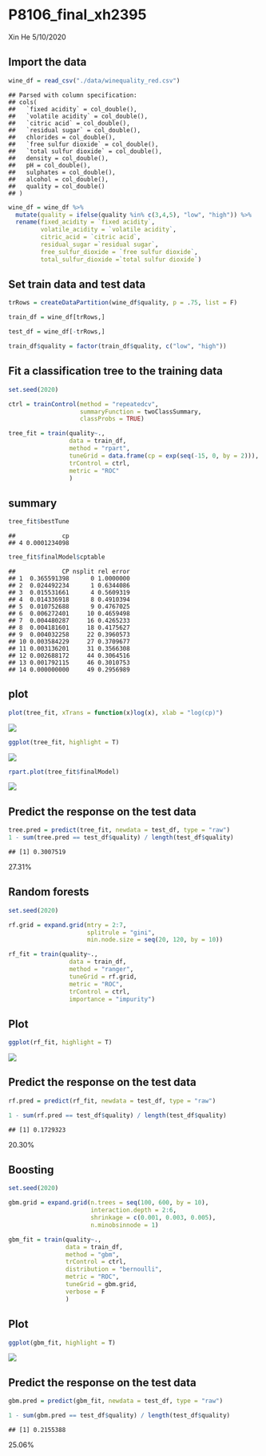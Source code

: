 P8106\_final\_xh2395
================
Xin He
5/10/2020

## Import the data

``` r
wine_df = read_csv("./data/winequality_red.csv")
```

    ## Parsed with column specification:
    ## cols(
    ##   `fixed acidity` = col_double(),
    ##   `volatile acidity` = col_double(),
    ##   `citric acid` = col_double(),
    ##   `residual sugar` = col_double(),
    ##   chlorides = col_double(),
    ##   `free sulfur dioxide` = col_double(),
    ##   `total sulfur dioxide` = col_double(),
    ##   density = col_double(),
    ##   pH = col_double(),
    ##   sulphates = col_double(),
    ##   alcohol = col_double(),
    ##   quality = col_double()
    ## )

``` r
wine_df = wine_df %>%
  mutate(quality = ifelse(quality %in% c(3,4,5), "low", "high")) %>% 
  rename(fixed_acidity = `fixed acidity`,
         volatile_acidity = `volatile acidity`,
         citric_acid = `citric acid`,
         residual_sugar =`residual sugar`,
         free_sulfur_dioxide = `free sulfur dioxide`,
         total_sulfur_dioxide =`total sulfur dioxide`)
```

## Set train data and test data

``` r
trRows = createDataPartition(wine_df$quality, p = .75, list = F)

train_df = wine_df[trRows,]

test_df = wine_df[-trRows,]
```

``` r
train_df$quality = factor(train_df$quality, c("low", "high"))
```

## Fit a classification tree to the training data

``` r
set.seed(2020)

ctrl = trainControl(method = "repeatedcv",
                    summaryFunction = twoClassSummary,
                    classProbs = TRUE)

tree_fit = train(quality~.,
                 data = train_df,
                 method = "rpart",
                 tuneGrid = data.frame(cp = exp(seq(-15, 0, by = 2))),
                 trControl = ctrl,
                 metric = "ROC"
                 )
```

## summary

``` r
tree_fit$bestTune
```

    ##             cp
    ## 4 0.0001234098

``` r
tree_fit$finalModel$cptable
```

    ##             CP nsplit rel error
    ## 1  0.365591398      0 1.0000000
    ## 2  0.024492234      1 0.6344086
    ## 3  0.015531661      4 0.5609319
    ## 4  0.014336918      8 0.4910394
    ## 5  0.010752688      9 0.4767025
    ## 6  0.006272401     10 0.4659498
    ## 7  0.004480287     16 0.4265233
    ## 8  0.004181601     18 0.4175627
    ## 9  0.004032258     22 0.3960573
    ## 10 0.003584229     27 0.3709677
    ## 11 0.003136201     31 0.3566308
    ## 12 0.002688172     44 0.3064516
    ## 13 0.001792115     46 0.3010753
    ## 14 0.000000000     49 0.2956989

## plot

``` r
plot(tree_fit, xTrans = function(x)log(x), xlab = "log(cp)")
```

![](P8106_final_xh2395_files/figure-gfm/unnamed-chunk-6-1.png)<!-- -->

``` r
ggplot(tree_fit, highlight = T)
```

![](P8106_final_xh2395_files/figure-gfm/unnamed-chunk-6-2.png)<!-- -->

``` r
rpart.plot(tree_fit$finalModel)
```

![](P8106_final_xh2395_files/figure-gfm/unnamed-chunk-6-3.png)<!-- -->

## Predict the response on the test data

``` r
tree.pred = predict(tree_fit, newdata = test_df, type = "raw")
1 - sum(tree.pred == test_df$quality) / length(test_df$quality)
```

    ## [1] 0.3007519

27.31%

## Random forests

``` r
set.seed(2020)

rf.grid = expand.grid(mtry = 2:7,
                      splitrule = "gini",
                      min.node.size = seq(20, 120, by = 10))

rf_fit = train(quality~.,
                 data = train_df,
                 method = "ranger",
                 tuneGrid = rf.grid,
                 metric = "ROC",
                 trControl = ctrl,
                 importance = "impurity")
```

## Plot

``` r
ggplot(rf_fit, highlight = T)
```

![](P8106_final_xh2395_files/figure-gfm/unnamed-chunk-9-1.png)<!-- -->

## Predict the response on the test data

``` r
rf.pred = predict(rf_fit, newdata = test_df, type = "raw")

1 - sum(rf.pred == test_df$quality) / length(test_df$quality)
```

    ## [1] 0.1729323

20.30%

## Boosting

``` r
set.seed(2020)

gbm.grid = expand.grid(n.trees = seq(100, 600, by = 10),
                       interaction.depth = 2:6,
                       shrinkage = c(0.001, 0.003, 0.005),
                       n.minobsinnode = 1)

gbm_fit = train(quality~.,
                data = train_df,
                method = "gbm",
                trControl = ctrl,
                distribution = "bernoulli",
                metric = "ROC",
                tuneGrid = gbm.grid,
                verbose = F
                )
```

## Plot

``` r
ggplot(gbm_fit, highlight = T)
```

![](P8106_final_xh2395_files/figure-gfm/unnamed-chunk-12-1.png)<!-- -->

## Predict the response on the test data

``` r
gbm.pred = predict(gbm_fit, newdata = test_df, type = "raw")

1 - sum(gbm.pred == test_df$quality) / length(test_df$quality)
```

    ## [1] 0.2155388

25.06%
